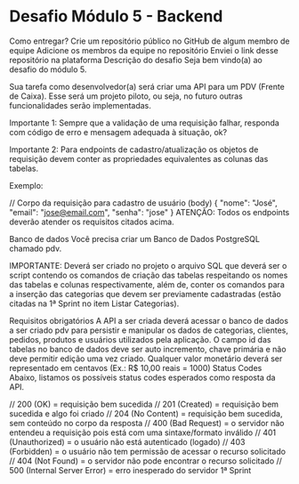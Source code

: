 # Desafio Módulo 5 - Backend


Como entregar?
 Crie um repositório público no GitHub de algum membro de equipe
 Adicione os membros da equipe no repositório
 Enviei o link desse repositório na plataforma
Descrição do desafio
Seja bem vindo(a) ao desafio do módulo 5.

Sua tarefa como desenvolvedor(a) será criar uma API para um PDV (Frente de Caixa). Esse será um projeto piloto, ou seja, no futuro outras funcionalidades serão implementadas.

Importante 1: Sempre que a validação de uma requisição falhar, responda com código de erro e mensagem adequada à situação, ok?

Importante 2: Para endpoints de cadastro/atualização os objetos de requisição devem conter as propriedades equivalentes as colunas das tabelas.

Exemplo:

// Corpo da requisição para cadastro de usuário (body)
{
    "nome": "José",
    "email": "jose@email.com",
    "senha": "jose"
}
ATENÇÃO: Todos os endpoints deverão atender os requisitos citados acima.

Banco de dados
Você precisa criar um Banco de Dados PostgreSQL chamado pdv.

IMPORTANTE: Deverá ser criado no projeto o arquivo SQL que deverá ser o script contendo os comandos de criação das tabelas respeitando os nomes das tabelas e colunas respectivamente, além de, conter os comandos para a inserção das categorias que devem ser previamente cadastradas (estão citadas na 1ª Sprint no item Listar Categorias).

Requisitos obrigatórios
A API a ser criada deverá acessar o banco de dados a ser criado pdv para persistir e manipular os dados de categorias, clientes, pedidos, produtos e usuários utilizados pela aplicação.
O campo id das tabelas no banco de dados deve ser auto incremento, chave primária e não deve permitir edição uma vez criado.
Qualquer valor monetário deverá ser representado em centavos (Ex.: R$ 10,00 reais = 1000)
Status Codes
Abaixo, listamos os possíveis status codes esperados como resposta da API.

// 200 (OK) = requisição bem sucedida
// 201 (Created) = requisição bem sucedida e algo foi criado
// 204 (No Content) = requisição bem sucedida, sem conteúdo no corpo da resposta
// 400 (Bad Request) = o servidor não entendeu a requisição pois está com uma sintaxe/formato inválido
// 401 (Unauthorized) = o usuário não está autenticado (logado)
// 403 (Forbidden) = o usuário não tem permissão de acessar o recurso solicitado
// 404 (Not Found) = o servidor não pode encontrar o recurso solicitado
// 500 (Internal Server Error) = erro inesperado do servidor
1ª Sprint